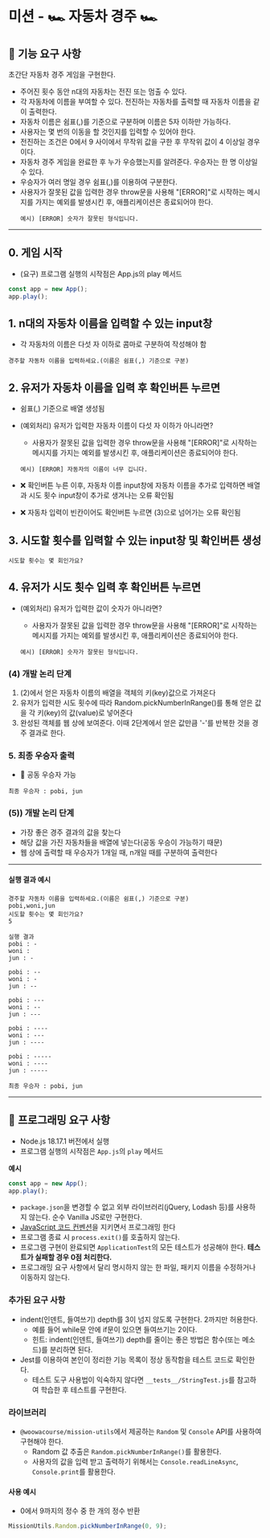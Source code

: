 # 미션 - 🏎️ 자동차 경주 🏎️

## 🚀 기능 요구 사항

초간단 자동차 경주 게임을 구현한다.

- 주어진 횟수 동안 n대의 자동차는 전진 또는 멈출 수 있다.
- 각 자동차에 이름을 부여할 수 있다. 전진하는 자동차를 출력할 때 자동차 이름을 같이 출력한다.
- 자동차 이름은 쉼표(,)를 기준으로 구분하며 이름은 5자 이하만 가능하다.
- 사용자는 몇 번의 이동을 할 것인지를 입력할 수 있어야 한다.
- 전진하는 조건은 0에서 9 사이에서 무작위 값을 구한 후 무작위 값이 4 이상일 경우이다.
- 자동차 경주 게임을 완료한 후 누가 우승했는지를 알려준다. 우승자는 한 명 이상일 수 있다.
- 우승자가 여러 명일 경우 쉼표(,)를 이용하여 구분한다.
- 사용자가 잘못된 값을 입력한 경우 throw문을 사용해 "[ERROR]"로 시작하는 메시지를 가지는 예외를 발생시킨 후, 애플리케이션은 종료되어야 한다.
  ```
  예시) [ERROR] 숫자가 잘못된 형식입니다.
  ```

---

## 0. 게임 시작

- (요구) 프로그램 실행의 시작점은 App.js의 play 메서드

```javascript
const app = new App();
app.play();
```

## 1. n대의 자동차 이름을 입력할 수 있는 input창

- 각 자동차의 이름은 다섯 자 이하로 콤마로 구분하여 작성해야 함

```
경주할 자동차 이름을 입력하세요.(이름은 쉼표(,) 기준으로 구분)
```

## 2. 유저가 자동차 이름을 입력 후 확인버튼 누르면

- 쉼표(,) 기준으로 배열 생성됨

- (예외처리) 유저가 입력한 자동차 이름이 다섯 자 이하가 아니라면?

  - 사용자가 잘못된 값을 입력한 경우 throw문을 사용해 "[ERROR]"로 시작하는 메시지를 가지는 예외를 발생시킨 후, 애플리케이션은 종료되어야 한다.

  ```
  예시) [ERROR] 자동자의 이름이 너무 깁니다.
  ```

- ❌ 확인버튼 누른 이후, 자동차 이름 input창에 자동차 이름을 추가로 입력하면 배열과 시도 횟수 input창이 추가로 생겨나는 오류 확인됨

- ❌ 자동차 입력이 빈칸이어도 확인버튼 누르면 (3)으로 넘어가는 오류 확인됨

## 3. 시도할 횟수를 입력할 수 있는 input창 및 확인버튼 생성

```
시도할 횟수는 몇 회인가요?
```

## 4. 유저가 시도 횟수 입력 후 확인버튼 누르면

- (예외처리) 유저가 입력한 값이 숫자가 아니라면?

  - 사용자가 잘못된 값을 입력한 경우 throw문을 사용해 "[ERROR]"로 시작하는 메시지를 가지는 예외를 발생시킨 후, 애플리케이션은 종료되어야 한다.

  ```
  예시) [ERROR] 숫자가 잘못된 형식입니다.
  ```

### (4) 개발 논리 단계

1. (2)에서 얻은 자동차 이름의 배열을 객체의 키(key)값으로 가져온다
2. 유저가 입력한 시도 횟수에 따라 Random.pickNumberInRange()를 통해 얻은 값을 각 키(key)의 값(value)로 넣어준다
3. 완성된 객체를 웹 상에 보여준다. 이때 2단계에서 얻은 값만큼 '-'를 반복한 것을 경주 결과로 한다.

### 5. 최종 우승자 출력

- 🚨 공동 우승자 가능

```
최종 우승자 : pobi, jun
```

### (5)) 개발 논리 단계

- 가장 좋은 경주 결과의 값을 찾는다
- 해당 값을 가진 자동차들을 배열에 넣는다(공동 우승이 가능하기 때문)
- 웹 상에 출력할 때 우승자가 1개일 때, n개일 때를 구분하여 출력한다

---

#### 실행 결과 예시

```
경주할 자동차 이름을 입력하세요.(이름은 쉼표(,) 기준으로 구분)
pobi,woni,jun
시도할 횟수는 몇 회인가요?
5

실행 결과
pobi : -
woni :
jun : -

pobi : --
woni : -
jun : --

pobi : ---
woni : --
jun : ---

pobi : ----
woni : ---
jun : ----

pobi : -----
woni : ----
jun : -----

최종 우승자 : pobi, jun
```

---

## 🎯 프로그래밍 요구 사항

- Node.js 18.17.1 버전에서 실행
- 프로그램 실행의 시작점은 `App.js`의 `play` 메서드

**예시**

```javascript
const app = new App();
app.play();
```

- `package.json`을 변경할 수 없고 외부 라이브러리(jQuery, Lodash 등)를 사용하지 않는다. 순수 Vanilla JS로만 구현한다.
- [JavaScript 코드 컨벤션](https://github.com/woowacourse/woowacourse-docs/tree/main/styleguide/javascript)을 지키면서 프로그래밍 한다
- 프로그램 종료 시 `process.exit()`를 호출하지 않는다.
- 프로그램 구현이 완료되면 `ApplicationTest`의 모든 테스트가 성공해야 한다. **테스트가 실패할 경우 0점 처리한다.**
- 프로그래밍 요구 사항에서 달리 명시하지 않는 한 파일, 패키지 이름을 수정하거나 이동하지 않는다.

### 추가된 요구 사항

- indent(인덴트, 들여쓰기) depth를 3이 넘지 않도록 구현한다. 2까지만 허용한다.
  - 예를 들어 while문 안에 if문이 있으면 들여쓰기는 2이다.
  - 힌트: indent(인덴트, 들여쓰기) depth를 줄이는 좋은 방법은 함수(또는 메소드)를 분리하면 된다.
- Jest를 이용하여 본인이 정리한 기능 목록이 정상 동작함을 테스트 코드로 확인한다.
  - 테스트 도구 사용법이 익숙하지 않다면 `__tests__/StringTest.js`를 참고하여 학습한 후 테스트를 구현한다.

### 라이브러리

- `@woowacourse/mission-utils`에서 제공하는 `Random` 및 `Console` API를 사용하여 구현해야 한다.
  - Random 값 추출은 `Random.pickNumberInRange()`를 활용한다.
  - 사용자의 값을 입력 받고 출력하기 위해서는 `Console.readLineAsync`, `Console.print`를 활용한다.

#### 사용 예시

- 0에서 9까지의 정수 중 한 개의 정수 반환

```javascript
MissionUtils.Random.pickNumberInRange(0, 9);
```
